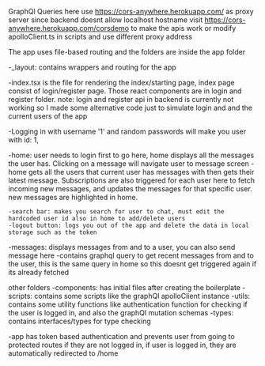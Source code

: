 GraphQl Queries here use https://cors-anywhere.herokuapp.com/ as proxy server since backend doesnt allow localhost hostname
visit https://cors-anywhere.herokuapp.com/corsdemo to make the apis work or modify apolloClient.ts in scripts and use different proxy address

The app uses file-based routing and the folders are inside the app folder

-_layout: contains wrappers and routing for the app

-index.tsx is the file for rendering the index/starting page, index page consist of login/register page. Those react components are in login and register folder.
     note: login and register api in backend is currently not working so I made some alternative code just to simulate login and and the current users of the app

-Logging in with username '1' and random passwords will make you user with id: 1,

-home: user needs to login first to go here, home displays all the messages the user has. Clicking on a message will navigate user to message screen
    -home gets all the users that current user has messages with then gets their latest message. Subscriptions are also triggered for each user here to fetch  incoming new messages, and updates the messages for that specific user. new messages are highlighted in home.

    -search bar: makes you search for user to chat, must edit the hardcoded user id also in home to add/delete users
    -logout button: logs you out of the app and delete the data in local storage such as the token

-messages: displays messages from and to a user, you can also send message here
    -contains graphql query to get recent messages from and to the user, this is the same query in home so this doesnt get triggered again if its already fetched

other folders
-components: has initial files after creating the boilerplate
-scripts: contains some scripts like the graphQl apolloClient instance
-utils: contains some utility functions like authentication function for checking if the user is logged in, and also the graphQl mutation schemas
-types: contains interfaces/types for type checking

-app has token based authentication and prevents user from going to protected routes if they are not logged in, if user is logged in, they are automatically redirected to /home


